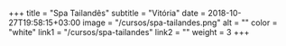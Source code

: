 +++
title = "Spa Tailandês"
subtitle = "Vitória"
date = 2018-10-27T19:58:15+03:00
image = "/cursos/spa-tailandes.png"
alt = ""
color = "white"
link1 = "/cursos/spa-tailandes"
link2 = ""
weight = 3
+++
